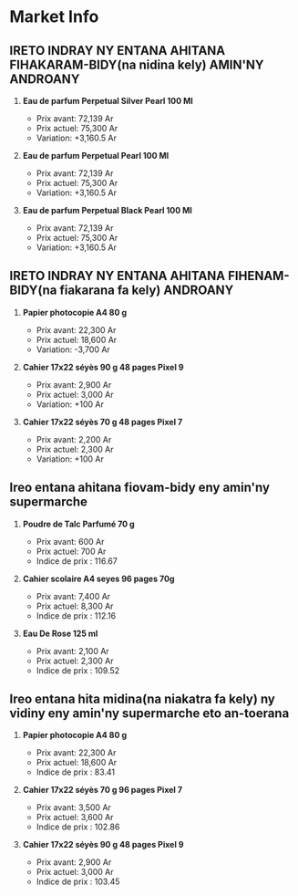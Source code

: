 # Market Info

## IRETO INDRAY NY ENTANA AHITANA FIHAKARAM-BIDY(na nidina kely) AMIN'NY ANDROANY

1. **Eau de parfum Perpetual Silver Pearl 100 Ml**
   - Prix avant: 72,139 Ar
   - Prix actuel: 75,300 Ar
   - Variation: +3,160.5 Ar

2. **Eau de parfum Perpetual Pearl 100 Ml**
   - Prix avant: 72,139 Ar
   - Prix actuel: 75,300 Ar
   - Variation: +3,160.5 Ar

3. **Eau de parfum Perpetual Black Pearl 100 Ml**
   - Prix avant: 72,139 Ar
   - Prix actuel: 75,300 Ar
   - Variation: +3,160.5 Ar

## IRETO INDRAY NY ENTANA AHITANA FIHENAM-BIDY(na fiakarana fa kely) ANDROANY

1. **Papier photocopie A4 80 g**
   - Prix avant: 22,300 Ar
   - Prix actuel: 18,600 Ar
   - Variation: -3,700 Ar

2. **Cahier 17x22 séyès 90 g 48 pages Pixel 9**
   - Prix avant: 2,900 Ar
   - Prix actuel: 3,000 Ar
   - Variation: +100 Ar

3. **Cahier 17x22 séyès 70 g 48 pages Pixel 7**
   - Prix avant: 2,200 Ar
   - Prix actuel: 2,300 Ar
   - Variation: +100 Ar

## Ireo entana ahitana fiovam-bidy eny amin'ny supermarche

1. **Poudre de Talc Parfumé 70 g**
   - Prix avant: 600 Ar
   - Prix actuel: 700 Ar
   - Indice de prix : 116.67

2. **Cahier scolaire A4 seyes 96 pages 70g**
   - Prix avant: 7,400 Ar
   - Prix actuel: 8,300 Ar
   - Indice de prix : 112.16

3. **Eau De Rose 125 ml**
   - Prix avant: 2,100 Ar
   - Prix actuel: 2,300 Ar
   - Indice de prix : 109.52

## Ireo entana hita midina(na niakatra fa kely) ny vidiny eny amin'ny supermarche eto an-toerana

1. **Papier photocopie A4 80 g**
   - Prix avant: 22,300 Ar
   - Prix actuel: 18,600 Ar
   - Indice de prix : 83.41

2. **Cahier 17x22 séyès 70 g 96 pages Pixel 7**
   - Prix avant: 3,500 Ar
   - Prix actuel: 3,600 Ar
   - Indice de prix : 102.86

3. **Cahier 17x22 séyès 90 g 48 pages Pixel 9**
   - Prix avant: 2,900 Ar
   - Prix actuel: 3,000 Ar
   - Indice de prix : 103.45


